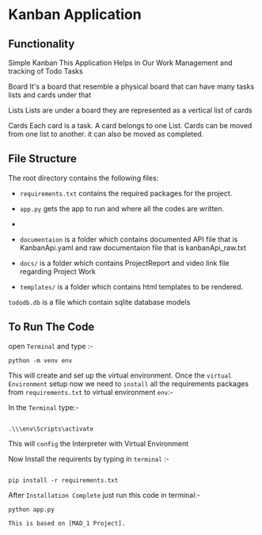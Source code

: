 # Kanban Application

## Functionality

Simple Kanban
This Application Helps in Our Work Management and tracking of Todo Tasks


Board
It's a board that resemble a physical board that can have many tasks lists and cards under that

Lists
Lists are under a board they are represented as a vertical list of cards

Cards
Each card is a task. A card belongs to one List. Cards can be moved from one list to another. it can also be moved as completed.

## File Structure

The root directory contains the following files:

- `requirements.txt` contains the required packages for the project.
  
- `app.py` gets the app to run and where all the codes are written.
- 
- `documentaion` is a folder which contains documented API file that is KanbanApi.yaml and raw documentaion file that is kanbanApi_raw.txt
 
- `docs/` is a folder which contains ProjectReport and video link file regarding Project Work

- `templates/` is a folder which contains html templates to be rendered.

`tododb.db` is a file which contain sqlite database models


## To Run The Code

open `Terminal` and type :-  

```
python -m venv env

```
This will create and set up the virtual environment.
Once the `virtual Environment` setup now we need to `install` all the requirements packages from `requirements.txt` to virtual environment `env`:-

In the `Terminal` type:-
```

.\\\env\Scripts\activate
```

This will `config` the Interpreter with Virtual Environment

Now Install the requirents by typing in `terminal` :-
```

pip install -r requirements.txt
```
After `Installation Complete` just run this code in terminal:-
```
python app.py
```


` This is based on [MAD_1 Project].  `


